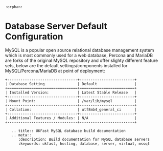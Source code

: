 ```eval_rst
:orphan:
```

# Database Server Default Configuration

MySQL is a popular open source relational database management system which is most commonly used for a web database, Percona and MariaDB are forks of the original MySQL repository and offer slighty different feature sets, below are the default settings/components installed for MySQL/Percona/MariaDB at point of deployment:

```eval_rst
+--------------------------------+-------------------------+
| Database Setting               | Default                 |
+================================+=========================+
| Installed Version:             | Latest Stable Release   |
+--------------------------------+-------------------------+
| Mount Point:                   | /var/lib/mysql          |
+--------------------------------+-------------------------+
| Collation:                     | utf8mb4_general_ci      |
+--------------------------------+-------------------------+
| Additional Features / Modules: | N/A                     |
+--------------------------------+-------------------------+
```

```eval_rst
   .. title:: UKFast MySQL database build documentation
   .. meta::
      :description: Build documentation for MySQL database servers
      :keywords: ukfast, hosting, database, server, virtual, mssql
```
